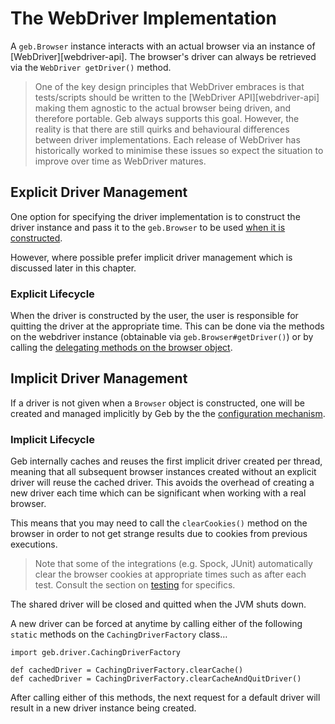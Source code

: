 # The WebDriver Implementation

A `geb.Browser` instance interacts with an actual browser via an instance of [WebDriver][webdriver-api]. The browser's driver can always be retrieved via the `WebDriver getDriver()` method.

> One of the key design principles that WebDriver embraces is that tests/scripts should be written to the [WebDriver API][webdriver-api] making them agnostic to the actual browser being driven, and therefore portable. Geb always supports this goal. However, the reality is that there are still quirks and behavioural differences between driver implementations. Each release of WebDriver has historically worked to minimise these issues so expect the situation to improve over time as WebDriver matures.

## Explicit Driver Management

One option for specifying the driver implementation is to construct the driver instance and pass it to the `geb.Browser` to be used [when it is constructed](browser.html).

However, where possible prefer implicit driver management which is discussed later in this chapter.

### Explicit Lifecycle

When the driver is constructed by the user, the user is responsible for quitting the driver at the appropriate time. This can be done via the methods on the webdriver instance (obtainable via `geb.Browser#getDriver()`) or by calling the [delegating methods on the browser object](browser.html#quitting_the_browser).

## Implicit Driver Management

If a driver is not given when a `Browser` object is constructed, one will be created and managed implicitly by Geb by the the [configuration mechanism](configuration.html#driver_implementation).

### Implicit Lifecycle

Geb internally caches and reuses the first implicit driver created per thread, meaning that all subsequent browser instances created without an explicit driver will reuse the cached driver. This avoids the overhead of creating a new driver each time which can be significant when working with a real browser.

This means that you may need to call the `clearCookies()` method on the browser in order to not get strange results due to cookies from previous executions.

> Note that some of the integrations (e.g. Spock, JUnit) automatically clear the browser cookies at appropriate times such as after each test. Consult the section on [testing](testing.html#cookie_management) for specifics.

The shared driver will be closed and quitted when the JVM shuts down.

A new driver can be forced at anytime by calling either of the following `static` methods on the `CachingDriverFactory` class…

    import geb.driver.CachingDriverFactory
    
    def cachedDriver = CachingDriverFactory.clearCache()
    def cachedDriver = CachingDriverFactory.clearCacheAndQuitDriver()

After calling either of this methods, the next request for a default driver will result in a new driver instance being created.

